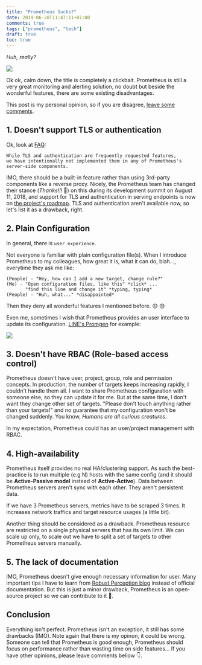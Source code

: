 ```yaml
---
title: "Prometheus Sucks?"
date: 2019-06-28T11:47:11+07:00
comments: true
tags: ["prometheus", "tech"]
draft: true
toc: true
---
```


_Huh, really?_

![](https://encrypted-tbn0.gstatic.com/images?q=tbn:ANd9GcRk26SiCrYdFmDMs2o4YD4MuwEnP8rHSR1hAyymXTKVUg2UJuUqaQ)

Ok ok, calm down, the title is completely a clickbait. Prometheus is still a very great monitoring and alerting solution, no doubt but beside the wonderful features, there are some existing disadvantages.

This post is my personal opinion, so if you are disagree, [leave some comments](https://ntk148v.github.io/blog/posts/lets-comment/).

## 1. Doesn't support TLS or authentication

Ok, look at [FAQ](https://prometheus.io/docs/introduction/faq/#why-dont-the-prometheus-server-components-support-tls-or-authentication-can-i-add-those):

```
While TLS and authentication are frequently requested features,
we have intentionally not implemented them in any of Prometheus's
server-side components.
```

IMO, there should be a built-in feature rather than using 3rd-party components like a reverse proxy. Nicely, the Prometheus team has changed their stance (_Thanks!!!_ :bow:) on this during its development summit on August 11, 2018, and support for TLS and authentication in serving endpoints is now on [the project's roadmap](https://prometheus.io/docs/introduction/faq/#why-dont-the-prometheus-server-components-support-tls-or-authentication-can-i-add-those). TLS and authentication aren't available now, so let's list it as a drawback, right.

## 2. Plain Configuration

In general, there is `user experience`.

Not everyone is familiar with plain configuration file(s). When I introduce Prometheus to my colleagues, how great it is, what it can do, blah..., everytime they ask me like:

```
(People) - "Hey, how can I add a new target, change rule?"
(Me) - "Open configuration files, like this" *click* ...
       "find this line and change it" *typing, typing*
(People) - "Huh, what..." *disappointed*
```

Then they deny all wonderful features I mentioned before. :sweat: :sweat:

Even me, sometimes I wish that Prometheus provides an user interface to update its configuration. [LINE's Promgen](https://github.com/line/promgen) for example:

![](https://raw.githubusercontent.com/line/promgen/master/docs/images/screenshot.png)

## 3. Doesn't have RBAC (Role-based access control)

Prometheus doesn't have user, project, group, role and permission concepts. In production, the number of targets keeps increasing rapidly, I couldn't handle them all. I want to share Prometheus configuration with someone else, so they can update it for me. But at the same time, I don't want they change other set of targets. "Please don't touch anything rather than your targets!" and no guarantee that my configuration won't be changed suddenly. You know, _Humans are all curious creatures_.

In my expectation, Prometheus could has an user/project management with RBAC.

## 4. High-availability

Prometheus itself provides no real HA/clustering support. As such the best-practice is to run multiple (e.g N) hosts with the same config (and it should be **Active-Passive model** instead of **Active-Active**). Data between Prometheus servers aren't sync with each other. They aren't persistent data.

If we have 3 Prometheus servers, metrics have to be scraped 3 times. It increases network traffics and target resource usages (a little bit).

Another thing should be considered as a drawback. Prometheus resource are restricted on a single physical servers that has its own limit. We can scale up only, to scale out we have to split a set of targets to other Prometheus servers manually.

## 5. The lack of documentation

IMO, Prometheus doesn't give enough necessary information for user. Many important tips I have to learn from [Robust Perception blog](https://www.robustperception.io/) instead of official documentation. But this is just a minor drawback, Prometheus is an open-source project so we can contribute to it :muscle:.

## Conclusion

Everything isn't perfect. Prometheus isn't an exception, it still has some drawbacks (IMO). Note again that there is my opinon, it could be wrong. Someone can tell that Prometheus is good enough, Prometheus should focus on performance rather than wasting time on side features... If you have other opinions, please leave comments bellow :point_down:.
